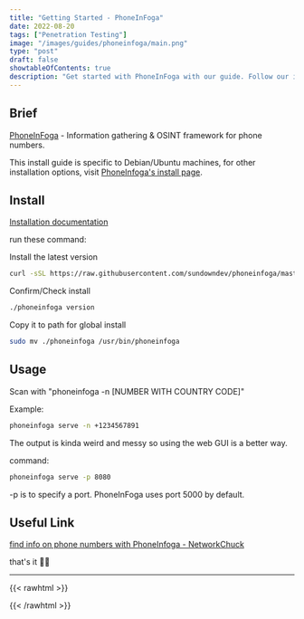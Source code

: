 ```yaml
---
title: "Getting Started - PhoneInFoga"
date: 2022-08-20
tags: ["Penetration Testing"]
image: "/images/guides/phoneinfoga/main.png"
type: "post"
draft: false
showtableOfContents: true
description: "Get started with PhoneInFoga with our guide. Follow our instructions for a comprehensive overview and start taking advantage of its features"
---
```


## Brief

[PhoneInFoga](https://github.com/sundowndev/phoneinfoga) - Information gathering & OSINT framework for phone numbers.

This install guide is specific to Debian/Ubuntu machines, for other installation options, visit [PhoneInfoga's install page](https://sundowndev.github.io/phoneinfoga/getting-started/install/).

## Install 

[Installation documentation](https://sundowndev.github.io/phoneinfoga/getting-started/install/)

run these command: 

Install the latest version

```bash
curl -sSL https://raw.githubusercontent.com/sundowndev/phoneinfoga/master/support/scripts/install | bash
```
Confirm/Check install 

```bash
./phoneinfoga version
```

Copy it to path for global install

```bash
sudo mv ./phoneinfoga /usr/bin/phoneinfoga
```

## Usage 

Scan with "phoneinfoga -n [NUMBER WITH COUNTRY CODE]"

Example: 

```bash
phoneinfoga serve -n +1234567891
```
The output is kinda weird and messy so using the web GUI is a better way. 

command: 

```bash
phoneinfoga serve -p 8080
```
-p is to specify a port. PhoneInFoga uses port 5000 by default.

## Useful Link

[find info on phone numbers with PhoneInfoga - NetworkChuck](https://www.youtube.com/watch?v=6CnDdXVTxhU)

that's it ✌🏽

-------------------------------------------------------------
{{< rawhtml >}} 
<script src="https://utteranc.es/client.js"
        repo="mansoorbarri/website"
        issue-term="title"
        theme="dark-blue"
        crossorigin="anonymous"
        async>
</script>
{{< /rawhtml >}}